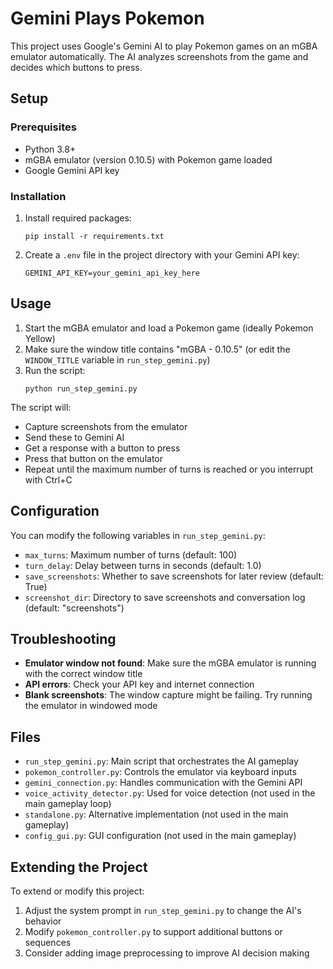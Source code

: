 # Gemini Plays Pokemon

This project uses Google's Gemini AI to play Pokemon games on an mGBA emulator automatically. The AI analyzes screenshots from the game and decides which buttons to press.

## Setup

### Prerequisites

- Python 3.8+
- mGBA emulator (version 0.10.5) with Pokemon game loaded
- Google Gemini API key

### Installation

1. Install required packages:
   ```
   pip install -r requirements.txt
   ```

2. Create a `.env` file in the project directory with your Gemini API key:
   ```
   GEMINI_API_KEY=your_gemini_api_key_here
   ```

## Usage

1. Start the mGBA emulator and load a Pokemon game (ideally Pokemon Yellow)
2. Make sure the window title contains "mGBA - 0.10.5" (or edit the `WINDOW_TITLE` variable in `run_step_gemini.py`)
3. Run the script:
   ```
   python run_step_gemini.py
   ```

The script will:
- Capture screenshots from the emulator
- Send these to Gemini AI
- Get a response with a button to press
- Press that button on the emulator
- Repeat until the maximum number of turns is reached or you interrupt with Ctrl+C

## Configuration

You can modify the following variables in `run_step_gemini.py`:
- `max_turns`: Maximum number of turns (default: 100)
- `turn_delay`: Delay between turns in seconds (default: 1.0)
- `save_screenshots`: Whether to save screenshots for later review (default: True)
- `screenshot_dir`: Directory to save screenshots and conversation log (default: "screenshots")

## Troubleshooting

- **Emulator window not found**: Make sure the mGBA emulator is running with the correct window title
- **API errors**: Check your API key and internet connection
- **Blank screenshots**: The window capture might be failing. Try running the emulator in windowed mode

## Files

- `run_step_gemini.py`: Main script that orchestrates the AI gameplay
- `pokemon_controller.py`: Controls the emulator via keyboard inputs
- `gemini_connection.py`: Handles communication with the Gemini API
- `voice_activity_detector.py`: Used for voice detection (not used in the main gameplay loop)
- `standalone.py`: Alternative implementation (not used in the main gameplay)
- `config_gui.py`: GUI configuration (not used in the main gameplay)

## Extending the Project

To extend or modify this project:
1. Adjust the system prompt in `run_step_gemini.py` to change the AI's behavior
2. Modify `pokemon_controller.py` to support additional buttons or sequences
3. Consider adding image preprocessing to improve AI decision making